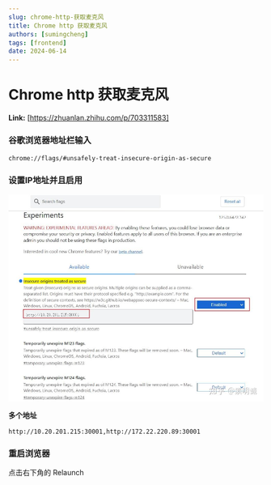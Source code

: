 ```yaml
---
slug: chrome-http-获取麦克风
title: Chrome http 获取麦克风
authors: [sumingcheng]
tags: [frontend]
date: 2024-06-14
---
```


# Chrome http 获取麦克风



 **Link:** [https://zhuanlan.zhihu.com/p/703311583]

### 谷歌浏览器地址栏输入  
```
chrome://flags/#unsafely-treat-insecure-origin-as-secure
```
### 设置IP地址并且启用  
![f6ef4dc1affa10203794f8d98eafca91](../image/f6ef4dc1affa10203794f8d98eafca91.jpg)

**多个地址**

```
http://10.20.201.215:30001,http://172.22.220.89:30001
```
### 重启浏览器  

点击右下角的 Relaunch
